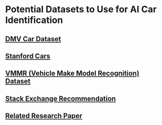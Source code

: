 # Potential Datasets to Use for AI Car Identification

## [DMV Car Dataset](https://deepvisualmarketing.github.io/)
## [Stanford Cars](https://pytorch.org/vision/main/generated/torchvision.datasets.StanfordCars.html)
## [VMMR (Vehicle Make Model Recognition) Dataset](https://github.com/faezetta/VMMRdb?tab=readme-ov-file)

## [Stack Exchange Recommendation](https://datascience.stackexchange.com/questions/124849/car-make-and-model-detection)

## [Related Research Paper](https://arxiv.org/pdf/1809.00953)

